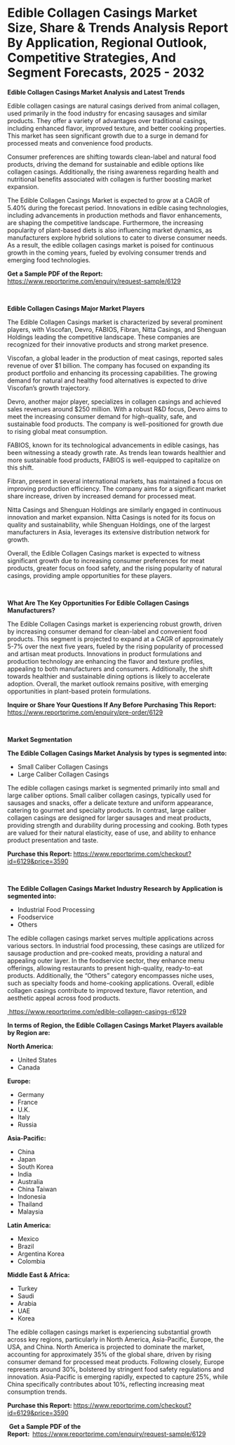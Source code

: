 <p><h1>Edible Collagen Casings Market Size, Share & Trends Analysis Report By Application, Regional Outlook, Competitive Strategies, And Segment Forecasts, 2025 - 2032</h1></p><p><strong>Edible Collagen Casings Market Analysis and Latest Trends</strong></p>
<p><p>Edible collagen casings are natural casings derived from animal collagen, used primarily in the food industry for encasing sausages and similar products. They offer a variety of advantages over traditional casings, including enhanced flavor, improved texture, and better cooking properties. This market has seen significant growth due to a surge in demand for processed meats and convenience food products. </p><p>Consumer preferences are shifting towards clean-label and natural food products, driving the demand for sustainable and edible options like collagen casings. Additionally, the rising awareness regarding health and nutritional benefits associated with collagen is further boosting market expansion. </p><p>The Edible Collagen Casings Market is expected to grow at a CAGR of 5.40% during the forecast period. Innovations in edible casing technologies, including advancements in production methods and flavor enhancements, are shaping the competitive landscape. Furthermore, the increasing popularity of plant-based diets is also influencing market dynamics, as manufacturers explore hybrid solutions to cater to diverse consumer needs. As a result, the edible collagen casings market is poised for continuous growth in the coming years, fueled by evolving consumer trends and emerging food technologies.</p></p>
<p><strong>Get a Sample PDF of the Report:&nbsp;</strong> <a href="https://www.reportprime.com/enquiry/request-sample/6129?utm_campaign=4466&utm_medium=2&utm_source=Github&utm_content=ia&utm_term=14052025&utm_id=edible-collagen-casings">https://www.reportprime.com/enquiry/request-sample/6129</a></p>
<p>&nbsp;</p>
<p><strong>Edible Collagen Casings Major Market Players</strong></p>
<p><p>The Edible Collagen Casings market is characterized by several prominent players, with Viscofan, Devro, FABIOS, Fibran, Nitta Casings, and Shenguan Holdings leading the competitive landscape. These companies are recognized for their innovative products and strong market presence.</p><p>Viscofan, a global leader in the production of meat casings, reported sales revenue of over $1 billion. The company has focused on expanding its product portfolio and enhancing its processing capabilities. The growing demand for natural and healthy food alternatives is expected to drive Viscofan’s growth trajectory.</p><p>Devro, another major player, specializes in collagen casings and achieved sales revenues around $250 million. With a robust R&D focus, Devro aims to meet the increasing consumer demand for high-quality, safe, and sustainable food products. The company is well-positioned for growth due to rising global meat consumption.</p><p>FABIOS, known for its technological advancements in edible casings, has been witnessing a steady growth rate. As trends lean towards healthier and more sustainable food products, FABIOS is well-equipped to capitalize on this shift.</p><p> </p><p>Fibran, present in several international markets, has maintained a focus on improving production efficiency. The company aims for a significant market share increase, driven by increased demand for processed meat.</p><p>Nitta Casings and Shenguan Holdings are similarly engaged in continuous innovation and market expansion. Nitta Casings is noted for its focus on quality and sustainability, while Shenguan Holdings, one of the largest manufacturers in Asia, leverages its extensive distribution network for growth.</p><p>Overall, the Edible Collagen Casings market is expected to witness significant growth due to increasing consumer preferences for meat products, greater focus on food safety, and the rising popularity of natural casings, providing ample opportunities for these players.</p></p>
<p>&nbsp;</p>
<p><strong>What Are The Key Opportunities For Edible Collagen Casings Manufacturers?</strong></p>
<p><p>The Edible Collagen Casings market is experiencing robust growth, driven by increasing consumer demand for clean-label and convenient food products. This segment is projected to expand at a CAGR of approximately 5-7% over the next five years, fueled by the rising popularity of processed and artisan meat products. Innovations in product formulations and production technology are enhancing the flavor and texture profiles, appealing to both manufacturers and consumers. Additionally, the shift towards healthier and sustainable dining options is likely to accelerate adoption. Overall, the market outlook remains positive, with emerging opportunities in plant-based protein formulations.</p></p>
<p><strong>Inquire or Share Your Questions If Any Before Purchasing This Report:</strong> <a href="https://www.reportprime.com/enquiry/pre-order/6129?utm_campaign=4466&utm_medium=2&utm_source=Github&utm_content=ia&utm_term=14052025&utm_id=edible-collagen-casings">https://www.reportprime.com/enquiry/pre-order/6129</a></p>
<p>&nbsp;</p>
<p><strong>Market Segmentation</strong></p>
<p><strong>The Edible Collagen Casings Market Analysis by types is segmented into:</strong></p>
<p><ul><li>Small Caliber Collagen Casings</li><li>Large Caliber Collagen Casings</li></ul></p>
<p><p>The edible collagen casings market is segmented primarily into small and large caliber options. Small caliber collagen casings, typically used for sausages and snacks, offer a delicate texture and uniform appearance, catering to gourmet and specialty products. In contrast, large caliber collagen casings are designed for larger sausages and meat products, providing strength and durability during processing and cooking. Both types are valued for their natural elasticity, ease of use, and ability to enhance product presentation and taste.</p></p>
<p><strong>Purchase this Report:&nbsp;</strong><a href="https://www.reportprime.com/checkout?id=6129&price=3590&utm_campaign=4466&utm_medium=2&utm_source=Github&utm_content=ia&utm_term=14052025&utm_id=edible-collagen-casings">https://www.reportprime.com/checkout?id=6129&price=3590</a></p>
<p>&nbsp;</p>
<p><strong>The Edible Collagen Casings Market Industry Research by Application is segmented into:</strong></p>
<p><ul><li>Industrial Food Processing</li><li>Foodservice</li><li>Others</li></ul></p>
<p><p>The edible collagen casings market serves multiple applications across various sectors. In industrial food processing, these casings are utilized for sausage production and pre-cooked meats, providing a natural and appealing outer layer. In the foodservice sector, they enhance menu offerings, allowing restaurants to present high-quality, ready-to-eat products. Additionally, the “Others” category encompasses niche uses, such as specialty foods and home-cooking applications. Overall, edible collagen casings contribute to improved texture, flavor retention, and aesthetic appeal across food products.</p></p>
<p><a href="https://www.reportprime.com/edible-collagen-casings-r6129?utm_campaign=4466&utm_medium=2&utm_source=Github&utm_content=ia&utm_term=14052025&utm_id=edible-collagen-casings">&nbsp;https://www.reportprime.com/edible-collagen-casings-r6129</a></p>
<p><strong>In terms of Region, the Edible Collagen Casings Market Players available by Region are:</strong></p>
<p>
    <p> <strong> North America: </strong>
        <ul>
            <li>United States</li>
            <li>Canada</li>
        </ul>
        </p> 
    <p> <strong> Europe: </strong>
        <ul>
            <li>Germany</li>
            <li>France</li>
            <li>U.K.</li>
            <li>Italy</li>
            <li>Russia</li>
        </ul>
        </p> 
    <p> <strong> Asia-Pacific: </strong>
        <ul>
            <li>China</li>
            <li>Japan</li>
            <li>South Korea</li>
            <li>India</li>
            <li>Australia</li>
            <li>China Taiwan</li>
            <li>Indonesia</li>
            <li>Thailand</li>
            <li>Malaysia</li>
        </ul>
        </p> 
    <p> <strong> Latin America: </strong>
        <ul>
            <li>Mexico</li>
            <li>Brazil</li>
            <li>Argentina Korea</li>
            <li>Colombia</li>
        </ul>
        </p> 
    <p> <strong> Middle East & Africa: </strong>
        <ul>
            <li>Turkey</li>
            <li>Saudi</li>
            <li>Arabia</li>
            <li>UAE</li>
            <li>Korea</li>
        </ul>
    </p>
    </p>
<p><p>The edible collagen casings market is experiencing substantial growth across key regions, particularly in North America, Asia-Pacific, Europe, the USA, and China. North America is projected to dominate the market, accounting for approximately 35% of the global share, driven by rising consumer demand for processed meat products. Following closely, Europe represents around 30%, bolstered by stringent food safety regulations and innovation. Asia-Pacific is emerging rapidly, expected to capture 25%, while China specifically contributes about 10%, reflecting increasing meat consumption trends.</p></p>
<p><strong>Purchase this Report: </strong><a href="https://www.reportprime.com/checkout?id=6129&price=3590&utm_campaign=4466&utm_medium=2&utm_source=Github&utm_content=ia&utm_term=14052025&utm_id=edible-collagen-casings">https://www.reportprime.com/checkout?id=6129&price=3590</a></p>
<p>&nbsp;<strong>Get a Sample PDF of the Report:&nbsp;&nbsp;</strong><a href="https://www.reportprime.com/enquiry/request-sample/6129?utm_campaign=4466&utm_medium=2&utm_source=Github&utm_content=ia&utm_term=14052025&utm_id=edible-collagen-casings">https://www.reportprime.com/enquiry/request-sample/6129</a></p>
<p><strong></strong></p>
<p><p></p><p></p><p></p></p>